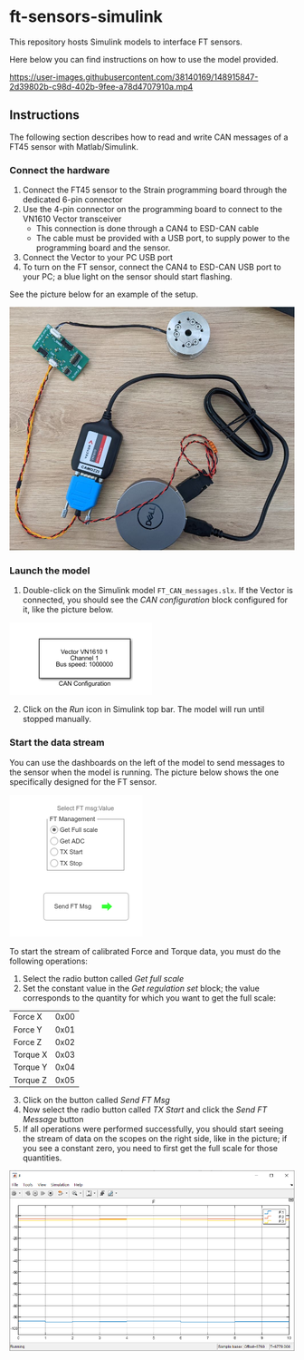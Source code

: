 ft-sensors-simulink
===================

This repository hosts Simulink models to interface FT sensors.

Here below you can find instructions on how to use the model provided.

https://user-images.githubusercontent.com/38140169/148915847-2d39802b-c98d-402b-9fee-a78d4707910a.mp4

## Instructions

The following section describes how to read and write CAN messages of a FT45 sensor with Matlab/Simulink.

### Connect the hardware
1. Connect the FT45 sensor to the Strain programming board through the dedicated 6-pin connector
2. Use the 4-pin connector on the programming board to connect to the VN1610 Vector transceiver 
   - This connection is done through a CAN4 to ESD-CAN cable
   - The cable must be provided with a USB port, to supply power to the programming board and the sensor.
3. Connect the Vector to your PC USB port 
4. To turn on the FT sensor, connect the CAN4 to ESD-CAN USB port to your PC; a blue light on the sensor should start flashing.

See the picture below for an example of the setup.

![](assets/setup.jpg)

### Launch the model
1. Double-click on the Simulink model `FT_CAN_messages.slx`. If the Vector is connected, you should see the *CAN configuration* block configured for it, like the picture below.

![](assets/cancfg.png)

2. Click on the *Run* icon in Simulink top bar. The model will run until stopped manually.

### Start the data stream
You can use the dashboards on the left of the model to send messages to the sensor when the model is running. The picture below shows the one specifically designed for the FT sensor.

![](assets/dash.png)

To start the stream of calibrated Force and Torque data, you must do the following operations:
1. Select the radio button called *Get full scale*
2. Set the constant value in the *Get regulation set* block; the value corresponds to the quantity for which you want to get the full scale: 

|||
|---|---|
|Force X| 0x00|
|Force Y|0x01|
|Force Z|0x02|
|Torque X|0x03|
|Torque Y|0x04|
|Torque Z|0x05|

3. Click on the button called *Send FT Msg*
4. Now select the radio button called *TX Start* and click the *Send FT Message* button
5. If all operations were performed successfully, you should start seeing the stream of data on the scopes on the right side, like in the picture; if you see a constant zero, you need to first get the full scale for those quantities.

![](assets/scope.png)
